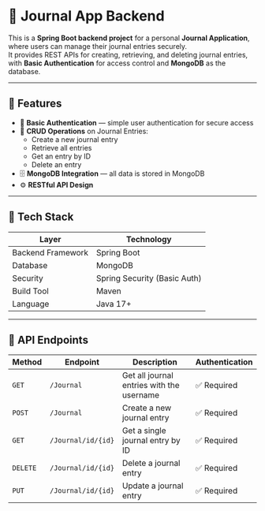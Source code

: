 # 📝 Journal App Backend

This is a **Spring Boot backend project** for a personal **Journal Application**, where users can manage their journal entries securely.  
It provides REST APIs for creating, retrieving, and deleting journal entries, with **Basic Authentication** for access control and **MongoDB** as the database.

---

## 🚀 Features

- 🔐 **Basic Authentication** — simple user authentication for secure access  
- 📘 **CRUD Operations** on Journal Entries:
  - Create a new journal entry  
  - Retrieve all entries  
  - Get an entry by ID  
  - Delete an entry  
- 🗄️ **MongoDB Integration** — all data is stored in MongoDB  
- ⚙️ **RESTful API Design**

---

## 🧩 Tech Stack

| Layer | Technology |
|--------|-------------|
| Backend Framework | Spring Boot |
| Database | MongoDB |
| Security | Spring Security (Basic Auth) |
| Build Tool | Maven |
| Language | Java 17+ |


---

## 🧠 API Endpoints

| Method | Endpoint | Description | Authentication |
|--------|-----------|--------------|----------------|
| `GET` | `/Journal` | Get all journal entries with the username | ✅ Required |
| `POST` | `/Journal` | Create a new journal entry | ✅ Required |
| `GET` | `/Journal/id/{id}` | Get a single journal entry by ID | ✅ Required |
| `DELETE` | `/Journal/id/{id}` | Delete a journal entry | ✅ Required |
| `PUT` | `/Journal/id/{id}` | Update a journal entry | ✅ Required |

